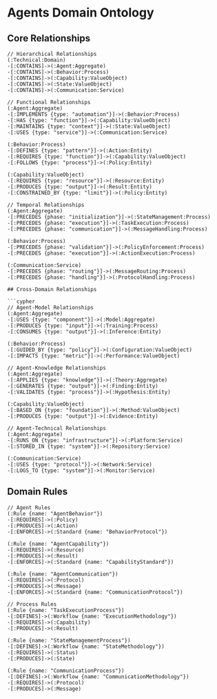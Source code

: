 # Agents Domain Ontology

## Core Relationships

```cypher
// Hierarchical Relationships
(:Technical:Domain)
-[:CONTAINS]->(:Agent:Aggregate)
-[:CONTAINS]->(:Behavior:Process)
-[:CONTAINS]->(:Capability:ValueObject)
-[:CONTAINS]->(:State:ValueObject)
-[:CONTAINS]->(:Communication:Service)

// Functional Relationships
(:Agent:Aggregate)
-[:IMPLEMENTS {type: "automation"}]->(:Behavior:Process)
-[:HAS {type: "function"}]->(:Capability:ValueObject)
-[:MAINTAINS {type: "context"}]->(:State:ValueObject)
-[:USES {type: "service"}]->(:Communication:Service)

(:Behavior:Process)
-[:DEFINES {type: "pattern"}]->(:Action:Entity)
-[:REQUIRES {type: "function"}]->(:Capability:ValueObject)
-[:FOLLOWS {type: "process"}]->(:Policy:Entity)

(:Capability:ValueObject)
-[:REQUIRES {type: "resource"}]->(:Resource:Entity)
-[:PRODUCES {type: "output"}]->(:Result:Entity)
-[:CONSTRAINED_BY {type: "limit"}]->(:Policy:Entity)

// Temporal Relationships
(:Agent:Aggregate)
-[:PRECEDES {phase: "initialization"}]->(:StateManagement:Process)
-[:PRECEDES {phase: "execution"}]->(:TaskExecution:Process)
-[:PRECEDES {phase: "communication"}]->(:MessageHandling:Process)

(:Behavior:Process)
-[:PRECEDES {phase: "validation"}]->(:PolicyEnforcement:Process)
-[:PRECEDES {phase: "execution"}]->(:ActionExecution:Process)

(:Communication:Service)
-[:PRECEDES {phase: "routing"}]->(:MessageRouting:Process)
-[:PRECEDES {phase: "handling"}]->(:ProtocolHandling:Process)

## Cross-Domain Relationships

```cypher
// Agent-Model Relationships
(:Agent:Aggregate)
-[:USES {type: "component"}]->(:Model:Aggregate)
-[:PRODUCES {type: "input"}]->(:Training:Process)
-[:CONSUMES {type: "output"}]->(:Inference:Entity)

(:Behavior:Process)
-[:GUIDED_BY {type: "policy"}]->(:Configuration:ValueObject)
-[:IMPACTS {type: "metric"}]->(:Performance:ValueObject)

// Agent-Knowledge Relationships
(:Agent:Aggregate)
-[:APPLIES {type: "knowledge"}]->(:Theory:Aggregate)
-[:GENERATES {type: "output"}]->(:Finding:Entity)
-[:VALIDATES {type: "process"}]->(:Hypothesis:Entity)

(:Capability:ValueObject)
-[:BASED_ON {type: "foundation"}]->(:Method:ValueObject)
-[:PRODUCES {type: "output"}]->(:Evidence:Entity)

// Agent-Technical Relationships
(:Agent:Aggregate)
-[:RUNS_ON {type: "infrastructure"}]->(:Platform:Service)
-[:STORED_IN {type: "system"}]->(:Repository:Service)

(:Communication:Service)
-[:USES {type: "protocol"}]->(:Network:Service)
-[:LOGS_TO {type: "system"}]->(:Monitor:Service)
```

## Domain Rules

```cypher
// Agent Rules
(:Rule {name: "AgentBehavior"})
-[:REQUIRES]->(:Policy)
-[:PRODUCES]->(:Action)
-[:ENFORCES]->(:Standard {name: "BehaviorProtocol"})

(:Rule {name: "AgentCapability"})
-[:REQUIRES]->(:Resource)
-[:PRODUCES]->(:Result)
-[:ENFORCES]->(:Standard {name: "CapabilityStandard"})

(:Rule {name: "AgentCommunication"})
-[:REQUIRES]->(:Protocol)
-[:PRODUCES]->(:Message)
-[:ENFORCES]->(:Standard {name: "CommunicationProtocol"})

// Process Rules
(:Rule {name: "TaskExecutionProcess"})
-[:DEFINES]->(:Workflow {name: "ExecutionMethodology"})
-[:REQUIRES]->(:Capability)
-[:PRODUCES]->(:Result)

(:Rule {name: "StateManagementProcess"})
-[:DEFINES]->(:Workflow {name: "StateMethodology"})
-[:REQUIRES]->(:Status)
-[:PRODUCES]->(:State)

(:Rule {name: "CommunicationProcess"})
-[:DEFINES]->(:Workflow {name: "CommunicationMethodology"})
-[:REQUIRES]->(:Protocol)
-[:PRODUCES]->(:Message)
``` 